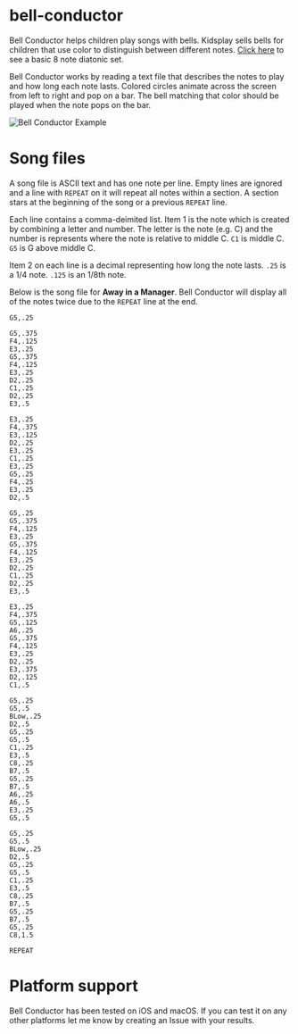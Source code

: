 # bell-conductor

Bell Conductor helps children play songs with bells. Kidsplay sells bells for children that use color to distinguish between different notes. [Click here](http://www.grothmusic.com/p-41-kidsplay-8-note-diatonic-handbell-set.aspx) to see a basic 8 note diatonic set.

Bell Conductor works by reading a text file that describes the notes to play and how long each note lasts. Colored circles animate across the screen from left to right and pop on a bar. The bell matching that color should be played when the note pops on the bar.


![Bell Conductor Example](https://github.com/trevordevore/bell-conductor/wiki/assets/images/bells-example.png)

# Song files

A song file is ASCII text and has one note per line. Empty lines are ignored and a line with `REPEAT` on it will repeat all notes within a section. A section stars at the beginning of the song or a previous `REPEAT` line.

Each line contains a comma-deimited list. Item 1 is the note which is created by combining a letter and number. The letter is the note (e.g. C) and the number is represents where the note is relative to middle C. `C1` is middle C. `G5` is G above middle C.

Item 2 on each line is a decimal representing how long the note lasts. `.25` is a 1/4 note. `.125` is an 1/8th note.

Below is the song file for **Away in a Manager**. Bell Conductor will display all of the notes twice due to the `REPEAT` line at the end.

```
G5,.25

G5,.375
F4,.125
E3,.25
G5,.375
F4,.125
E3,.25
D2,.25
C1,.25
D2,.25
E3,.5

E3,.25
F4,.375
E3,.125
D2,.25
E3,.25
C1,.25
E3,.25
G5,.25
F4,.25
E3,.25
D2,.5

G5,.25
G5,.375
F4,.125
E3,.25
G5,.375
F4,.125
E3,.25
D2,.25
C1,.25
D2,.25
E3,.5

E3,.25
F4,.375
G5,.125
A6,.25
G5,.375
F4,.125
E3,.25
D2,.25
E3,.375
D2,.125
C1,.5

G5,.25
G5,.5
BLow,.25
D2,.5
G5,.25
G5,.5
C1,.25
E3,.5
C8,.25
B7,.5
G5,.25
B7,.5
A6,.25
A6,.5
E3,.25
G5,.5

G5,.25
G5,.5
BLow,.25
D2,.5
G5,.25
G5,.5
C1,.25
E3,.5
C8,.25
B7,.5
G5,.25
B7,.5
G5,.25
C8,1.5

REPEAT
```


# Platform support

Bell Conductor has been tested on iOS and macOS. If you can test it on any other platforms let me know by creating an Issue with your results.
